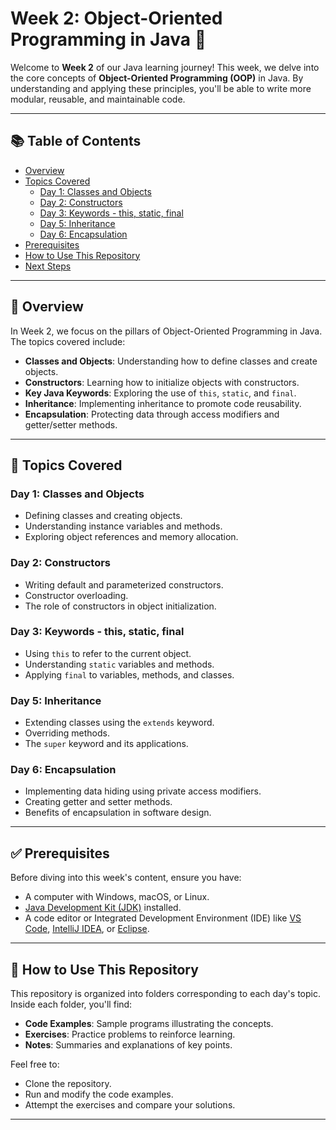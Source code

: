 # Week 2: Object-Oriented Programming in Java 🚀

Welcome to **Week 2** of our Java learning journey! This week, we delve into the core concepts of **Object-Oriented Programming (OOP)** in Java. By understanding and applying these principles, you'll be able to write more modular, reusable, and maintainable code.

---

## 📚 Table of Contents

- [Overview](#overview)
- [Topics Covered](#topics-covered)
  - [Day 1: Classes and Objects](#day-1-classes-and-objects)
  - [Day 2: Constructors](#day-2-constructors)
  - [Day 3: Keywords - this, static, final](#day-3-keywords---this-static-final)
  - [Day 5: Inheritance](#day-5-inheritance)
  - [Day 6: Encapsulation](#day-6-encapsulation)
- [Prerequisites](#prerequisites)
- [How to Use This Repository](#how-to-use-this-repository)
- [Next Steps](#next-steps)

---

## 📝 Overview

In Week 2, we focus on the pillars of Object-Oriented Programming in Java. The topics covered include:

- **Classes and Objects**: Understanding how to define classes and create objects.
- **Constructors**: Learning how to initialize objects with constructors.
- **Key Java Keywords**: Exploring the use of `this`, `static`, and `final`.
- **Inheritance**: Implementing inheritance to promote code reusability.
- **Encapsulation**: Protecting data through access modifiers and getter/setter methods.

---

## 📘 Topics Covered

### Day 1: Classes and Objects
- Defining classes and creating objects.
- Understanding instance variables and methods.
- Exploring object references and memory allocation.

### Day 2: Constructors
- Writing default and parameterized constructors.
- Constructor overloading.
- The role of constructors in object initialization.

### Day 3: Keywords - this, static, final
- Using `this` to refer to the current object.
- Understanding `static` variables and methods.
- Applying `final` to variables, methods, and classes.

### Day 5: Inheritance
- Extending classes using the `extends` keyword.
- Overriding methods.
- The `super` keyword and its applications.

### Day 6: Encapsulation
- Implementing data hiding using private access modifiers.
- Creating getter and setter methods.
- Benefits of encapsulation in software design.

---

## ✅ Prerequisites

Before diving into this week's content, ensure you have:

- A computer with Windows, macOS, or Linux.
- [Java Development Kit (JDK)](https://www.oracle.com/java/technologies/javase-downloads.html) installed.
- A code editor or Integrated Development Environment (IDE) like [VS Code](https://code.visualstudio.com/), [IntelliJ IDEA](https://www.jetbrains.com/idea/), or [Eclipse](https://www.eclipse.org/).

---

## 📂 How to Use This Repository

This repository is organized into folders corresponding to each day's topic. Inside each folder, you'll find:

- **Code Examples**: Sample programs illustrating the concepts.
- **Exercises**: Practice problems to reinforce learning.
- **Notes**: Summaries and explanations of key points.

Feel free to:

- Clone the repository.
- Run and modify the code examples.
- Attempt the exercises and compare your solutions.

---

